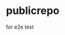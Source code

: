 # publicrepo
for e2e test

























































































































































































































































































































